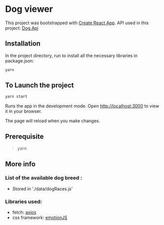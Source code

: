 # Dog viewer

This project was bootstrapped with [Create React App](https://github.com/facebook/create-react-app).
API used in this project: [Dog Api](https://dog.ceo/dog-api)

## Installation

In the project directory, run to install all the necessary libraries in package.json:

```bash
yarn
```

## To Launch the project

```bash
yarn start
```

Runs the app in the development mode.
Open [http://localhost:3000](http://localhost:3000) to view it in your browser.

The page will reload when you make changes.

## Prerequisite

> yarn

## More info

### List of the available dog breed :
- Stored in './data/dogRaces.js'

### Libraries used:

- fetch: [axios](https://yarnpkg.com/package/axios)
- css framework: [emotionJS](https://emotion.sh/docs/introduction)

